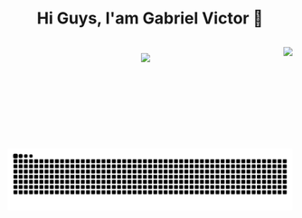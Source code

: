 <h1 align="center">Hi Guys, I'am Gabriel Victor 👋
  
<div>
  <br>
  <img  height="180em" src="https://github-readme-stats.vercel.app/api?username=GabrielHidaN&show_icons=true&theme=midnight-purple&include_all_commits=true&count_private=true"/>
  <img align="right" height="180em" src="https://github-readme-stats.vercel.app/api/top-langs/?username=GabrielHidaN&layout=compact&langs_count=16&theme=midnight-purple"/>
</div>
<br>

![Snake animation](https://github.com/GabrielHidaN/GabrielHidaN/blob/output/github-contribution-grid-snake.svg)
